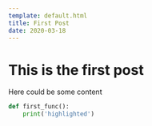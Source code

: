 ```yaml
---
template: default.html
title: First Post
date: 2020-03-18
---
```


# This is the first post

Here could be some content

```python
def first_func():
    print('highlighted')
```
